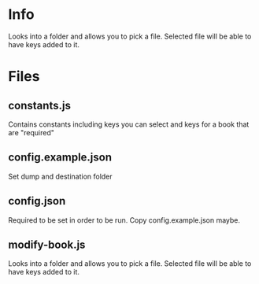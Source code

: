 # Info
Looks into a folder and allows you to pick a file. Selected file will be able to have keys added to it.

# Files
## constants.js
Contains constants including keys you can select and keys for a book that are "required"
## config.example.json
Set dump and destination folder
## config.json
Required to be set in order to be run. Copy config.example.json maybe.
## modify-book.js
Looks into a folder and allows you to pick a file. Selected file will be able to have keys added to it.